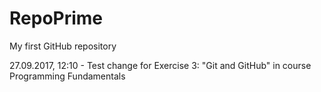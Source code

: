# RepoPrime
My first GitHub repository

27.09.2017, 12:10 -  Test change for Exercise 3: "Git and GitHub" in course Programming Fundamentals
